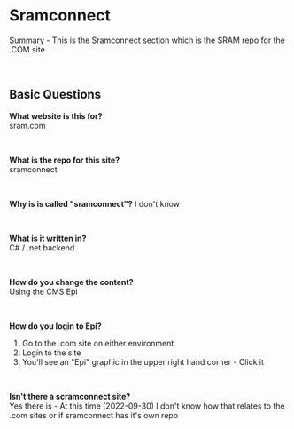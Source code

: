 # Sramconnect

Summary - This is the Sramconnect section which is the SRAM repo for the .COM site

<br>

## Basic Questions

**What website is this for?**  
sram.com

<br>

**What is the repo for this site?**  
sramconnect

<br>

**Why is is called "sramconnect"?**
I don't know

<br>

**What is it written in?**  
C# / .net backend

<br>

**How do you change the content?**  
Using the CMS Epi

<br>

**How do you login to Epi?**

1. Go to the .com site on either environment
2. Login to the site
3. You'll see an "Epi" graphic in the upper right hand corner - Click it

<br>

**Isn't there a scramconnect site?**  
Yes there is - At this time (2022-09-30) I don't know how that relates to the .com sites or if sramconnect has it's own repo
